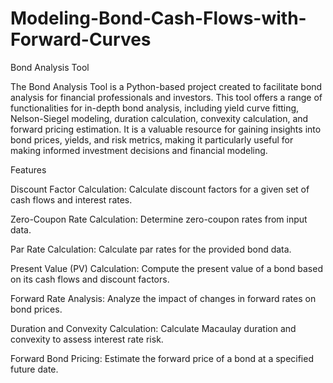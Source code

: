 # Modeling-Bond-Cash-Flows-with-Forward-Curves

Bond Analysis Tool

The Bond Analysis Tool is a Python-based project created to facilitate bond analysis for financial professionals and investors. This tool offers a range of functionalities for in-depth bond analysis, including yield curve fitting, Nelson-Siegel modeling, duration calculation, convexity calculation, and forward pricing estimation. It is a valuable resource for gaining insights into bond prices, yields, and risk metrics, making it particularly useful for making informed investment decisions and financial modeling.

Features

Discount Factor Calculation: Calculate discount factors for a given set of cash flows and interest rates.

Zero-Coupon Rate Calculation: Determine zero-coupon rates from input data.

Par Rate Calculation: Calculate par rates for the provided bond data.

Present Value (PV) Calculation: Compute the present value of a bond based on its cash flows and discount factors.

Forward Rate Analysis: Analyze the impact of changes in forward rates on bond prices.

Duration and Convexity Calculation: Calculate Macaulay duration and convexity to assess interest rate risk.

Forward Bond Pricing: Estimate the forward price of a bond at a specified future date.



